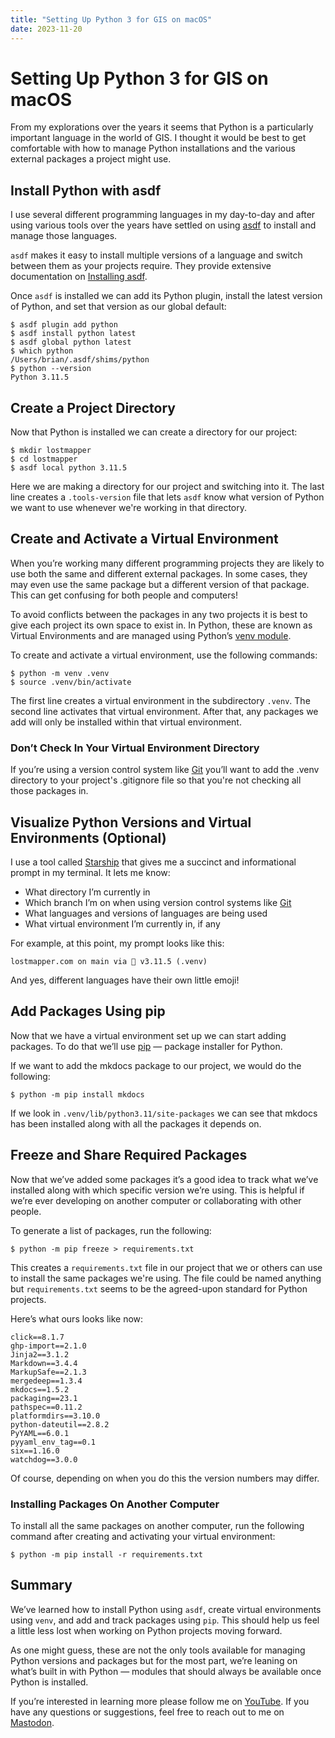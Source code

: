 ```yaml
---
title: "Setting Up Python 3 for GIS on macOS"
date: 2023-11-20
---
```


# Setting Up Python 3 for GIS on macOS

From my explorations over the years it seems that Python is a particularly important language in the world of GIS. I thought it would be best to get comfortable with how to manage Python installations and the various external packages a project might use.

## Install Python with asdf

I use several different programming languages in my day-to-day and after using various tools over the years have settled on using [asdf](https://asdf-vm.com/) to install and manage those languages.

`asdf` makes it easy to install multiple versions of a language and switch between them as your projects require. They provide extensive documentation on [Installing asdf](https://asdf-vm.com/guide/getting-started.html).

Once `asdf` is installed we can add its Python plugin, install the latest version of Python, and set that version as our global default:

    $ asdf plugin add python
    $ asdf install python latest
    $ asdf global python latest
    $ which python
    /Users/brian/.asdf/shims/python
    $ python --version
    Python 3.11.5

## Create a Project Directory

Now that Python is installed we can create a directory for our project:

    $ mkdir lostmapper
    $ cd lostmapper
    $ asdf local python 3.11.5

Here we are making a directory for our project and switching into it. The last line creates a `.tools-version` file that lets `asdf` know what version of Python we want to use whenever we're working in that directory.

## Create and Activate a Virtual Environment

When you’re working many different programming projects they are likely to use both the same and different external packages. In some cases, they may even use the same package but a different version of that package. This can get confusing for both people and computers!

To avoid conflicts between the packages in any two projects it is best to give each project its own space to exist in. In Python, these are known as Virtual Environments and are managed using Python’s [venv module](https://docs.python.org/3/library/venv.html).

To create and activate a virtual environment, use the following commands:

    $ python -m venv .venv
    $ source .venv/bin/activate

The first line creates a virtual environment in the subdirectory `.venv`. The second line activates that virtual environment. After that, any packages we add will only be installed within that virtual environment.

### Don’t Check In Your Virtual Environment Directory

If you’re using a version control system like [Git](https://git-scm.com/) you’ll want to add the .venv directory to your project's .gitignore file so that you're not checking all those packages in.

## Visualize Python Versions and Virtual Environments (Optional)

I use a tool called [Starship](https://starship.rs/) that gives me a succinct and informational prompt in my terminal. It lets me know:

- What directory I’m currently in
- Which branch I’m on when using version control systems like [Git](https://git-scm.com/)
- What languages and versions of languages are being used
- What virtual environment I’m currently in, if any

For example, at this point, my prompt looks like this:

    lostmapper.com on main via 🐍 v3.11.5 (.venv)

And yes, different languages have their own little emoji!

## Add Packages Using pip

Now that we have a virtual environment set up we can start adding packages. To do that we’ll use [pip](https://pip.pypa.io/) — package installer for Python.

If we want to add the mkdocs package to our project, we would do the following:

    $ python -m pip install mkdocs

If we look in `.venv/lib/python3.11/site-packages` we can see that mkdocs has been installed along with all the packages it depends on.

## Freeze and Share Required Packages

Now that we’ve added some packages it’s a good idea to track what we’ve installed along with which specific version we’re using. This is helpful if we’re ever developing on another computer or collaborating with other people.

To generate a list of packages, run the following:

    $ python -m pip freeze > requirements.txt

This creates a `requirements.txt` file in our project that we or others can use to install the same packages we're using. The file could be named anything but `requirements.txt` seems to be the agreed-upon standard for Python projects.

Here’s what ours looks like now:

    click==8.1.7
    ghp-import==2.1.0
    Jinja2==3.1.2
    Markdown==3.4.4
    MarkupSafe==2.1.3
    mergedeep==1.3.4
    mkdocs==1.5.2
    packaging==23.1
    pathspec==0.11.2
    platformdirs==3.10.0
    python-dateutil==2.8.2
    PyYAML==6.0.1
    pyyaml_env_tag==0.1
    six==1.16.0
    watchdog==3.0.0

Of course, depending on when you do this the version numbers may differ.

### Installing Packages On Another Computer

To install all the same packages on another computer, run the following command after creating and activating your virtual environment:

    $ python -m pip install -r requirements.txt

## Summary

We’ve learned how to install Python using `asdf`, create virtual environments using `venv`, and add and track packages using `pip`. This should help us feel a little less lost when working on Python projects moving forward.

As one might guess, these are not the only tools available for managing Python versions and packages but for the most part, we’re leaning on what’s built in with Python — modules that should always be available once Python is installed.

If you’re interested in learning more please follow me on [YouTube](https://www.youtube.com/@lostmapper). If you have any questions or suggestions, feel free to reach out to me on [Mastodon](https://mapstodon.space/@lostmapper).
